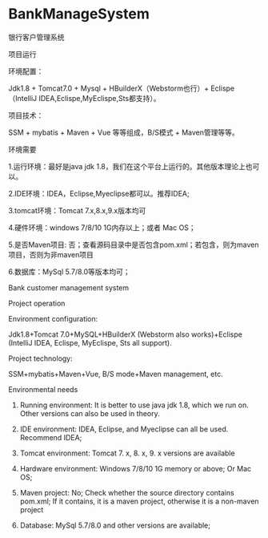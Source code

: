 # BankManageSystem
银行客户管理系统

项目运行

环境配置：

Jdk1.8 + Tomcat7.0 + Mysql + HBuilderX（Webstorm也行）+ Eclispe（IntelliJ IDEA,Eclispe,MyEclispe,Sts都支持）。

项目技术：

SSM + mybatis + Maven + Vue 等等组成，B/S模式 + Maven管理等等。

环境需要

1.运行环境：最好是java jdk 1.8，我们在这个平台上运行的。其他版本理论上也可以。

2.IDE环境：IDEA，Eclipse,Myeclipse都可以。推荐IDEA;

3.tomcat环境：Tomcat 7.x,8.x,9.x版本均可

4.硬件环境：windows 7/8/10 1G内存以上；或者 Mac OS；

5.是否Maven项目: 否；查看源码目录中是否包含pom.xml；若包含，则为maven项目，否则为非maven项目

6.数据库：MySql 5.7/8.0等版本均可；






Bank customer management system


Project operation



Environment configuration:



Jdk1.8+Tomcat 7.0+MySQL+HBuilderX (Webstorm also works)+Eclispe (IntelliJ IDEA, Eclispe, MyEclispe, Sts all support).



Project technology:



SSM+mybatis+Maven+Vue, B/S mode+Maven management, etc.



Environmental needs



1. Running environment: It is better to use java jdk 1.8, which we run on. Other versions can also be used in theory.



2. IDE environment: IDEA, Eclipse, and Myeclipse can all be used. Recommend IDEA;



3. Tomcat environment: Tomcat 7. x, 8. x, 9. x versions are available



4. Hardware environment: Windows 7/8/10 1G memory or above; Or Mac OS;



5. Maven project: No; Check whether the source directory contains pom.xml; If it contains, it is a maven project, otherwise it is a non-maven project



6. Database: MySql 5.7/8.0 and other versions are available;
